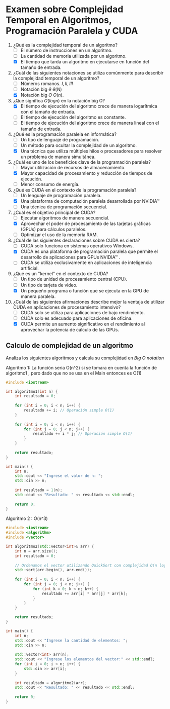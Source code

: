 # **Examen sobre Complejidad Temporal en Algoritmos, Programación Paralela y CUDA**

1. ¿Qué es la complejidad temporal de un algoritmo?
   - [ ] El número de instrucciones en un algoritmo.
   - [ ] La cantidad de memoria utilizada por un algoritmo.
   - [x] El tiempo que tarda un algoritmo en ejecutarse en función del tamaño de entrada.

2. ¿Cuál de las siguientes notaciones se utiliza comúnmente para describir la complejidad temporal de un algoritmo?
   - [ ] Números romanos. $I,II,III$ 
   - [ ] Notación big $\theta$     $\theta(N)$ 
   - [x] Notación big $O$      $O(n)$.

3. ¿Qué significa $O(log n)$  en la notación big O?
   - [x] El tiempo de ejecución del algoritmo crece de manera logarítmica con el tamaño de entrada.
   - [ ] El tiempo de ejecución del algoritmo es constante.
   - [ ] El tiempo de ejecución del algoritmo crece de manera lineal con el tamaño de entrada.

4. ¿Qué es la programación paralela en informática?
   - [ ] Un tipo de lenguaje de programación.
   - [ ] Un método para ocultar la complejidad de un algoritmo.
   - [x] Una técnica que utiliza múltiples hilos o procesadores para resolver un problema de manera simultánea.

5. ¿Cuál es uno de los beneficios clave de la programación paralela?
   - [ ] Mayor utilización de recursos de almacenamiento.
   - [x] Mayor capacidad de procesamiento y reducción de tiempos de ejecución.
   - [ ] Menor consumo de energía.

6. ¿Qué es CUDA en el contexto de la programación paralela?
   - [ ] Un lenguaje de programación paralela.
   - [x] Una plataforma de computación paralela desarrollada por NVIDIA&trade; 
   - [ ] Una técnica de programación secuencial.

7. ¿Cuál es el objetivo principal de CUDA?
   - [ ] Ejecutar algoritmos de manera secuencial.
   - [x] Aprovechar el poder de procesamiento de las tarjetas gráficas (GPUs) para cálculos paralelos.
   - [ ] Optimizar el uso de la memoria RAM.

8. ¿Cuál de las siguientes declaraciones sobre CUDA es cierta?
   - [ ] CUDA solo funciona en sistemas operativos Windows.
   - [x] CUDA es una plataforma de programación paralela que permite el desarrollo de aplicaciones para GPUs NVIDIA&trade; . 
   - [ ] CUDA se utiliza exclusivamente en aplicaciones de inteligencia artificial.

9. ¿Qué es un "kernel" en el contexto de CUDA?
   - [ ] Un tipo de unidad de procesamiento central (CPU).
   - [ ] Un tipo de tarjeta de video.
   - [x] Un pequeño programa o función que se ejecuta en la GPU de manera paralela.
10. ¿Cuál de las siguientes afirmaciones describe mejor la ventaja de utilizar CUDA en aplicaciones de procesamiento intensivo?
    - [ ] CUDA solo se utiliza para aplicaciones de bajo rendimiento.
    - [ ] CUDA solo es adecuado para aplicaciones de oficina.
    - [x] CUDA permite un aumento significativo en el rendimiento al aprovechar la potencia de cálculo de las GPUs.

## Calculo de complejidad de un algoritmo

Analiza los siguientes algoritmos y calcula su complejidad en _Big O notation_ 

Algoritmo 1: La función seria  O(n^2) si se tomara en cuenta la función de algoritmo1 , pero dado que no se usa en el Main entonces es O(1)
```cpp
#include <iostream>

int algoritmo1(int n) {
    int resultado = 0;
    
    for (int i = 0; i < n; i++) {
        resultado += i; // Operación simple O(1)
    }
    
    for (int i = 0; i < n; i++) {
        for (int j = 0; j < n; j++) {
            resultado += i * j; // Operación simple O(1)
        }
    }
    
    return resultado;
}

int main() {
    int n;
    std::cout << "Ingrese el valor de n: ";
    std::cin >> n;
    
    int resultado = 1(n);
    std::cout << "Resultado: " << resultado << std::endl;
    
    return 0;
}

```

Algoritmo 2 : O(n^3)

```cpp
#include <iostream>
#include <algorithm>
#include <vector>

int algoritmo2(std::vector<int>& arr) {
    int n = arr.size();
    int resultado = 0;
    
    // Ordenamos el vector utilizando QuickSort con complejidad O(n log n)
    std::sort(arr.begin(), arr.end());
    
    for (int i = 0; i < n; i++) {
        for (int j = 0; j < n; j++) {
            for (int k = 0; k < n; k++) {
                resultado += arr[i] * arr[j] * arr[k];
            }
        }
    }
    
    return resultado;
}

int main() {
    int n;
    std::cout << "Ingrese la cantidad de elementos: ";
    std::cin >> n;
    
    std::vector<int> arr(n);
    std::cout << "Ingrese los elementos del vector:" << std::endl;
    for (int i = 0; i < n; i++) {
        std::cin >> arr[i];
    }
    
    int resultado = algoritmo2(arr);
    std::cout << "Resultado: " << resultado << std::endl;
    
    return 0;
}

```